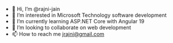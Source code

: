 - 👋 Hi, I’m @rajni-jain
- 👀 I’m interested in Microsoft Technology software development
- 🌱 I’m currently learning ASP.NET Core with Angular 19
- 💞️ I’m looking to collaborate on web development
- 📫 How to reach me jrajni@gmail.com

<!---
rajni-jain/rajni-jain is a ✨ special ✨ repository because its `README.md` (this file) appears on your GitHub profile.
You can click the Preview link to take a look at your changes.
--->
